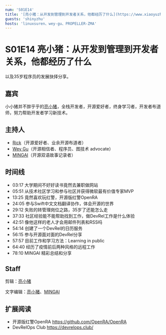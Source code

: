 ```yaml
---
num: 'S01E14'
title: '[亮小猪：从开发到管理到开发者关系，他都经历了什么](https://www.xiaoyuzhoufm.com/episode/62be4fcc2f72f104a27b5dec)'
guests: 'shinyzhu'
hosts: 'linuxsuren、wey-gu、PROPELLER-ZMA'
---
```


# S01E14 亮小猪：从开发到管理到开发者关系，他都经历了什么

以及35岁程序员的发展抉择分享。

## 嘉宾

小小猪并不胖乎乎的[亮小猪](https://github.com/shinyzhu)，全栈开发者，开源爱好者，终身学习者，开发者布道师，努力帮助开发者学习新技术。

## 主持人

* [Rick](https://github.com/linuxsuren)（开源爱好者、业余开源布道者）
* [Wey Gu](https://github.com/wey-gu)（开源相信者、程序员、图技术 advocate）
* [MINGAI](https://github.com/PROPELLER-ZMA)（开源双语故事记录者）

## 时间线

- 03:17 大学期间不好好读书竟然去兼职做网站
- 05:51 从技术社区学习和参与社区并获得微软最有价值专家MVP
- 13:25 竟然喜欢玩红警，开源版红警OpenRA
- 24:05 参与Swift中文文档翻译协作，体会开源的世界
- 29:12 失败的转管理岗位之路，35岁了还能怎么走
- 37:33 社区经验能不能帮助找到工作，做DevRel工作是什么体验
- 42:51 像他这样的老人才会用邮件列表和RSS吗
- 54:14 创建了一个DevRel的日历服务
- 56:15 参与开源面对面的DevRel分享
- 57:57 目前工作和学习方法：Learning in public
- 64:40 经历了疫情前后两种风格的远程工作
- 78:10 MINGAI 精彩总结和分享

## Staff

剪辑：[亮小猪](https://github.com/shinyzhu)

文字编辑：[亮小猪](https://github.com/shinyzhu)、[MINGAI](https://github.com/PROPELLER-ZMA) 

## 扩展阅读

- 开源版红警OpenRA https://github.com/OpenRA/OpenRA
- DevRelOps Club https://devrelops.club/

